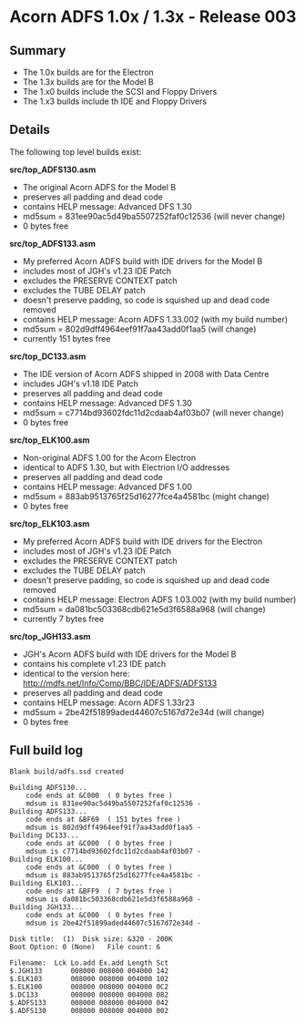 # Acorn ADFS 1.0x / 1.3x - Release 003

## Summary

* The 1.0x builds are for the Electron
* The 1.3x builds are for the Model B
* The 1.x0 builds include the SCSI and Floppy Drivers
* The 1.x3 builds include th IDE and Floppy Drivers

## Details

The following top level builds exist:

__src/top_ADFS130.asm__

* The original Acorn ADFS for the Model B
* preserves all padding and dead code
* contains HELP message: Advanced DFS 1.30
* md5sum = 831ee90ac5d49ba5507252faf0c12536 (will never change)
* 0 bytes free

__src/top_ADFS133.asm__

* My preferred Acorn ADFS build with IDE drivers for the Model B 
* includes most of JGH's v1.23 IDE Patch
* excludes the PRESERVE CONTEXT patch
* excludes the TUBE DELAY patch
* doesn't preserve padding, so code is squished up and dead code removed
* contains HELP message: Acorn ADFS 1.33.002 (with my build number)
* md5sum = 802d9dff4964eef91f7aa43add0f1aa5 (will change)
* currently 151 bytes free

__src/top_DC133.asm__

* The IDE version of Acorn ADFS shipped in 2008 with Data Centre
* includes JGH's v1.18 IDE Patch
* preserves all padding and dead code
* contains HELP message: Advanced DFS 1.30
* md5sum = c7714bd93602fdc11d2cdaab4af03b07 (will never change)
* 0 bytes free

__src/top_ELK100.asm__

* Non-original ADFS 1.00 for the Acorn Electron
* identical to ADFS 1.30, but with Electrion I/O addresses
* preserves all padding and dead code
* contains HELP message: Advanced DFS 1.00
* md5sum = 883ab9513765f25d16277fce4a4581bc (might change)
* 0 bytes free

__src/top_ELK103.asm__

* My preferred Acorn ADFS build with IDE drivers for the Electron
* includes most of JGH's v1.23 IDE Patch
* excludes the PRESERVE CONTEXT patch
* excludes the TUBE DELAY patch
* doesn't preserve padding, so code is squished up and dead code removed
* contains HELP message: Electron ADFS 1.03.002 (with my build number)
* md5sum = da081bc503368cdb621e5d3f6588a968 (will change)
* currently 7 bytes free

__src/top_JGH133.asm__

* JGH's Acorn ADFS build with IDE drivers for the Model B
* contains his complete v1.23 IDE patch
* identical to the version here: http://mdfs.net/Info/Comp/BBC/IDE/ADFS/ADFS133
* preserves all padding and dead code
* contains HELP message: Acorn ADFS 1.33r23
* md5sum = 2be42f51899aded44607c5167d72e34d (will change)
* 0 bytes free

## Full build log
```
Blank build/adfs.ssd created

Building ADFS130...
    code ends at &C000  ( 0 bytes free ) 
    mdsum is 831ee90ac5d49ba5507252faf0c12536 -
Building ADFS133...
    code ends at &BF69  ( 151 bytes free ) 
    mdsum is 802d9dff4964eef91f7aa43add0f1aa5 -
Building DC133...
    code ends at &C000  ( 0 bytes free ) 
    mdsum is c7714bd93602fdc11d2cdaab4af03b07 -
Building ELK100...
    code ends at &C000  ( 0 bytes free ) 
    mdsum is 883ab9513765f25d16277fce4a4581bc -
Building ELK103...
    code ends at &BFF9  ( 7 bytes free ) 
    mdsum is da081bc503368cdb621e5d3f6588a968 -
Building JGH133...
    code ends at &C000  ( 0 bytes free ) 
    mdsum is 2be42f51899aded44607c5167d72e34d -

Disk title:  (1)  Disk size: &320 - 200K
Boot Option: 0 (None)   File count: 6

Filename:  Lck Lo.add Ex.add Length Sct
$.JGH133       008000 008000 004000 142
$.ELK103       008000 008000 004000 102
$.ELK100       008000 008000 004000 0C2
$.DC133        008000 008000 004000 082
$.ADFS133      008000 008000 004000 042
$.ADFS130      008000 008000 004000 002
```
